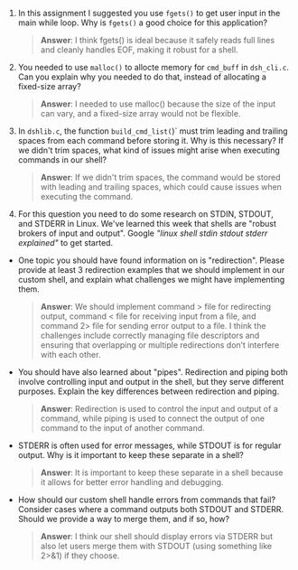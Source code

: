 1. In this assignment I suggested you use `fgets()` to get user input in the main while loop. Why is `fgets()` a good choice for this application?

    > **Answer**:  I think fgets() is ideal because it safely reads full lines and cleanly handles EOF, making it robust for a shell. 

2. You needed to use `malloc()` to allocte memory for `cmd_buff` in `dsh_cli.c`. Can you explain why you needed to do that, instead of allocating a fixed-size array?

    > **Answer**:  I needed to use malloc() because the size of the input can vary, and a fixed-size array would not be flexible. 


3. In `dshlib.c`, the function `build_cmd_list(`)` must trim leading and trailing spaces from each command before storing it. Why is this necessary? If we didn't trim spaces, what kind of issues might arise when executing commands in our shell?

    > **Answer**:  If we didn't trim spaces, the command would be stored with leading and trailing spaces, which could cause issues when executing the command. 

4. For this question you need to do some research on STDIN, STDOUT, and STDERR in Linux. We've learned this week that shells are "robust brokers of input and output". Google _"linux shell stdin stdout stderr explained"_ to get started.

- One topic you should have found information on is "redirection". Please provide at least 3 redirection examples that we should implement in our custom shell, and explain what challenges we might have implementing them.

    > **Answer**:  We should implement command > file for redirecting output, command < file for receiving input from a file, and command 2> file for sending error output to a file. I think the challenges include correctly managing file descriptors and ensuring that overlapping or multiple redirections don’t interfere with each other.

- You should have also learned about "pipes". Redirection and piping both involve controlling input and output in the shell, but they serve different purposes. Explain the key differences between redirection and piping.

    > **Answer**:  Redirection is used to control the input and output of a command, while piping is used to connect the output of one command to the input of another command. 

- STDERR is often used for error messages, while STDOUT is for regular output. Why is it important to keep these separate in a shell?

    > **Answer**:  It is important to keep these separate in a shell because it allows for better error handling and debugging. 

- How should our custom shell handle errors from commands that fail? Consider cases where a command outputs both STDOUT and STDERR. Should we provide a way to merge them, and if so, how?

    > **Answer**:   I think our shell should display errors via STDERR but also let users merge them with STDOUT (using something like 2>&1) if they choose.
